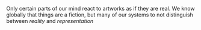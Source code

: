 Only certain parts of our mind react to artworks as if they are real. We know globally that things are a fiction, but many of our systems to not distinguish between *reality* and *representation*
